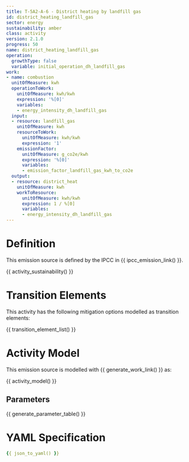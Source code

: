 ```yaml
---
title: T-5A2-A-6 - District heating by landfill gas
id: district_heating_landfill_gas
sector: energy
sustainability: amber
class: activity
version: 2.1.0
progress: 50
name: district_heating_landfill_gas
operation:
  growthType: false
  variable: initial_operation_dh_landfill_gas
work:
- name: combustion
  unitOfMeasure: kwh
  operationToWork:
    unitOfMeasure: kwh/kwh
    expression: '%[0]'
    variables:
    - energy_intensity_dh_landfill_gas
  input:
  - resource: landfill_gas
    unitOfMeasure: kwh
    resourceToWork:
      unitOfMeasure: kwh/kwh
      expression: '1'
    emissionFactor:
      unitOfMeasure: g_co2e/kwh
      expression: '%[0]'
      variables:
      - emission_factor_landfill_gas_kwh_to_co2e
  output:
  - resource: district_heat
    unitOfMeasure: kwh
    workToResource:
      unitOfMeasure: kwh/kwh
      expression: 1 / %[0]
      variables:
      - energy_intensity_dh_landfill_gas
---
```

# Definition
This emission source is defined by the IPCC in {{ ipcc_emission_link() }}.


{{ activity_sustainability() }}

# Transition Elements

This activity has the following mitigation options modelled as transition elements:

{{ transition_element_list() }}

# Activity Model
This emission source is modelled with {{ generate_work_link() }} as:

{{ activity_model() }}

## Parameters

{{ generate_parameter_table() }}

# YAML Specification

```yaml
{{ json_to_yaml() }}
```
